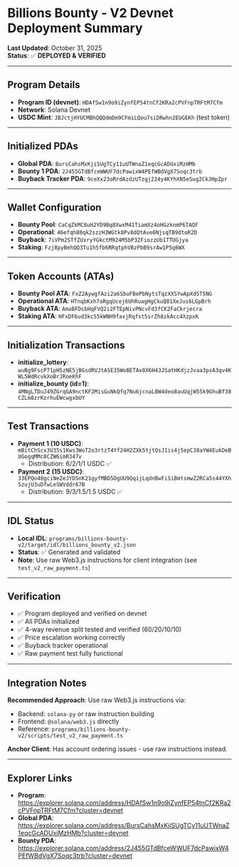 # Billions Bounty - V2 Devnet Deployment Summary

**Last Updated**: October 31, 2025  
**Status**: ✅ **DEPLOYED & VERIFIED**

---

## Program Details

- **Program ID (devnet)**: `HDAfSw1n9o9iZynfEP54tnCf2KRa2cPVFnpTRFtM7Cfm`
- **Network**: Solana Devnet
- **USDC Mint**: `JBJctjHYUCMBhQQQdmDm9CFmiLQou7siDRwhn2EUGEKh` (test token)

---

## Initialized PDAs

- **Global PDA**: `BursCahsMxKjiSUgTCy11uUTWnaZ1eqcGcADUxiMzHMb`
- **Bounty 1 PDA**: `2J455GTdBfceWWUF7dcPawixW4PEfWBdVgX7Soqc3trb`
- **Buyback Tracker PDA**: `9ceXx23oRrdAzdzUTzgj224y4KYhXN5eSug2CkJHpZpr`

---

## Wallet Configuration

- **Bounty Pool**: `CaCqZkMC8uH2YD9Bq8XwxM41TiamXz4oHGzknmP6TAQF`
- **Operational**: `46efqh88qk2szzH3WGtk8Pv8dQtAve6NjsqTB9dtoR2D`
- **Buyback**: `7iVPm2STfZUxryYGkctM924M5bP3ZFiozzUb1TTUGjya`
- **Staking**: `Fzj8pyBehQQ3Tu1h5fb6RRqtphVBzPbB9srAw1P5q6WX`

---

## Token Accounts (ATAs)

- **Bounty Pool ATA**: `FxZ2AywgfAzi2a6SbuFBePbNytsTqzXXSYwApXdST5NG`
- **Operational ATA**: `HTnqbKxh7aRgqUcej6UhRuagHgCkuQ81XeJus6LGpBrh`
- **Buyback ATA**: `AmaBFDcbHqFVQ2i2FTEpNivPNcvFd3fCK2FaCkrjecra`
- **Staking ATA**: `HFxDF6ud3kcS5kWNH9faxjRqfst5srZh8zkAcc4XzpxK`

---

## Initialization Transactions

- **initialize_lottery**: `wuBg9FscP71pHSzNE5jBGsdRVJtASE35WoBETAx8X6H43JSatHKdjzJvaa3psA3qv4KWL5WdRcvkXoBrJRoeKhF`
- **initialize_bounty (id=1)**: `4MNgLTDuJ49ZGrqGA9nctKF2MisGuNkQfq7Nu6jcnaLBW4deo8auUqjW55k9GhuBf38CZLm8zrKzrhuEWcwgxbUY`

---

## Test Transactions

- **Payment 1 (10 USDC)**: `mBitChScx3U35s1Kws3WoT2o3rtzT4Yf24H2ZXk5tjtQsJ1is4j5epC38aYW4EukDeBUGogqMMc8CZW6imR347v`
  - Distribution: 6/2/1/1 USDC ✅
- **Payment 2 (15 USDC)**: `33EPQo48gciNeZeJYDSnK21gyfMBD5DgUU9QqijLqdnBwFiSiBmtsmwZ2RCa5s44YXhSzujU3uDfwLeSWVddr67B`
  - Distribution: 9/3/1.5/1.5 USDC ✅

---

## IDL Status

- **Local IDL**: `programs/billions-bounty-v2/target/idl/billions_bounty_v2.json`
- **Status**: ✅ Generated and validated
- **Note**: Use raw Web3.js instructions for client integration (see `test_v2_raw_payment.ts`)

---

## Verification

- ✅ Program deployed and verified on devnet
- ✅ All PDAs initialized
- ✅ 4-way revenue split tested and verified (60/20/10/10)
- ✅ Price escalation working correctly
- ✅ Buyback tracker operational
- ✅ Raw payment test fully functional

---

## Integration Notes

**Recommended Approach**: Use raw Web3.js instructions via:
- Backend: `solana-py` or raw instruction building
- Frontend: `@solana/web3.js` directly
- Reference: `programs/billions-bounty-v2/scripts/test_v2_raw_payment.ts`

**Anchor Client**: Has account ordering issues - use raw instructions instead.

---

## Explorer Links

- **Program**: https://explorer.solana.com/address/HDAfSw1n9o9iZynfEP54tnCf2KRa2cPVFnpTRFtM7Cfm?cluster=devnet
- **Global PDA**: https://explorer.solana.com/address/BursCahsMxKjiSUgTCy11uUTWnaZ1eqcGcADUxiMzHMb?cluster=devnet
- **Bounty PDA**: https://explorer.solana.com/address/2J455GTdBfceWWUF7dcPawixW4PEfWBdVgX7Soqc3trb?cluster=devnet
